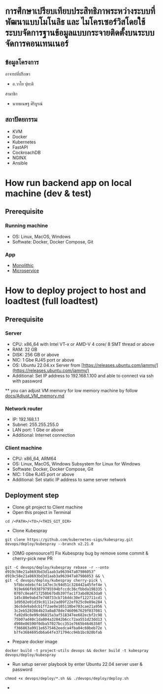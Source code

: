 # การศึกษาเปรียบเทียบประสิทธิภาพระหว่างระบบที่พัฒนาแบบโมโนลิธ และ ไมโครเซอร์วิสโดยใช้ระบบจัดการฐานข้อมูลแบบกระจายติดตั้งบนระบบจัดการคอนเทนเนอร์


## ข้อมูลโครงการ

อาจารย์ที่ปรึกษา
- อ.วาโย ปุยะติ

สามาชิก
- นายธเนษฐ ศิริบูรณ์

## สถาปัตยกรรม
- KVM
- Docker
- Kubernetes
- FastAPI
- CockroachDB
- NGINX
- Ansible

# How run backend app on local machine (dev & test)

## Prerequisite

### Running machine
- OS: Linux, MacOS, Windows
- Softwate: Docker, Docker Compose, Git

### App
- [Monolithic](src/monolithic/)
- [Microservice](src/microservice/)

# How to deploy project to host and loadtest (full loadtest)

## Prerequisite
### Server
- CPU: x86_64 with Intel VT-x or AMD-V 4 core/ 8 SMT thread or above
- RAM: 32 GB
- DISK: 256 GB or above
- NIC: 1 Gbe RJ45 port or above
- OS: Ubuntu 22.04.xx Server from [https://releases.ubuntu.com/jammy/](https://releases.ubuntu.com/jammy/)
- Additional: Set IP address to 192.168.1.100 and able to connect via ssh with password

** you can adjust VM memory for low memory machine by follow [docs/Adjust_VM_memory.md](docs/Adjust_VM_memory.md)

### Network router
- IP: 192.168.1.1
- Subnet: 255.255.255.0
- LAN port: 1 Gbe or above
- Additional: Internet connection

### Client machine
- CPU: x86_64, ARM64
- OS: Linux, MacOS, Windows Subsystem for Linux for Windows
- Softwate: Docker, Docker Compose, Git
- NIC: 1 Gbe RJ45 port or above
- Additional: Set static IP address to same server network

## Deployment step
- Clone git project to Client machine
- Open this project in Terminal
```
cd /<PATH>/<TO>/<THIS_GIT_DIR>
```
- Clone Kubespray
```
git clone https://github.com/kubernetes-sigs/kubespray.git devops/deploy/kubespray --branch v2.21.0
```
- [OMG opensource!!] Fix Kubespray bug by remove some commit & cherry-pick new PR
```
git -C devops/deploy/kubespray rebase -r --onto d919c58e21a8693bd3d1aab3a963947a87986053^ d919c58e21a8693bd3d1aab3a963947a87986053 && \
git -C devops/deploy/kubespray cherry-pick \
    5fbbcedebcf4c147ec3c94d51c328442a45fef4e \
    919e666fb93879795594bfccdc36cfbbda198335 \
    0707c8ea6f17250b67bdb397fac1f3abd8263da0 \
    145c80e9abd7e740733cb716ddc30ef122711cd1 \
    1d9502e01d39c8111e2ad09f22ef025c0e89e284 \
    36c6de9abdcb1ff2ae0e105110be703cae21a956 \
    3c2eb5282864b23a0a878de7460967629f037081 \
    fa92d9c0e99c06815a3af518347ee682ecbf2c98 \
    75b07ad40c1da804a32842b6cc72aa551d23dd13 \
    d908e86590f0dba57027bcc351e7665b4646358f \
    f366863a9911e6575462eedca4fba04c60beb72e \
    b7fe3684695db6a64fe371794cc94b1bc020bfab
```
- Prepare docker image
```
docker build -t project-utils devops && docker build -t kubespray devops/deploy/kubespray
```
- Run setup server playbook by enter Ubuntu 22.04 server user & password
```
chmod +x devops/deploy/*.sh && ./devops/deploy/deploy.sh
```
- 